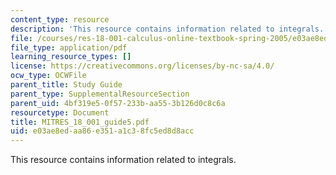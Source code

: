 ```yaml
---
content_type: resource
description: 'This resource contains information related to integrals. '
file: /courses/res-18-001-calculus-online-textbook-spring-2005/e03ae8edaa86e351a1c38fc5ed8d8acc_MITRES_18_001_guide5.pdf
file_type: application/pdf
learning_resource_types: []
license: https://creativecommons.org/licenses/by-nc-sa/4.0/
ocw_type: OCWFile
parent_title: Study Guide
parent_type: SupplementalResourceSection
parent_uid: 4bf319e5-0f57-233b-aa55-3b126d0c8c6a
resourcetype: Document
title: MITRES_18_001_guide5.pdf
uid: e03ae8ed-aa86-e351-a1c3-8fc5ed8d8acc
---
```

This resource contains information related to integrals. 
